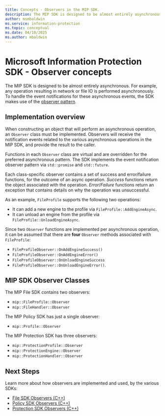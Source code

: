```yaml
---
title: Concepts - Observers in the MIP SDK.
description: The MIP SDK is designed to be almost entirely asynchronous. This article will help you understand how Observers are implemented and used for asynchronicity.
author: msmbaldwin
ms.service: information-protection
ms.topic: conceptual
ms.date: 04/10/2025
ms.author: mbaldwin
---
```

# Microsoft Information Protection SDK - Observer concepts

The MIP SDK is designed to be almost entirely asynchronous. For example, any operation resulting in network or file IO is performed asynchronously. To handle the event notifications for these asynchronous events, the SDK makes use of the [observer pattern](https://wikipedia.org/wiki/Observer_pattern). 

## Implementation overview

When constructing an object that will perform an asynchronous operation, an `Observer` class must be implemented. Observers will receive the notification events related to the various asynchronous operations in the MIP SDK, and provide the result to the caller.

Functions in each `Observer` class are virtual and are overridden for the preferred asynchronous pattern. The SDK implements the event notification observer pattern via `std::promise` and `std::future`.

Each class-specific observer contains a set of success and error/failure functions, for the outcome of an async operation. *Success* functions return the object associated with the operation. *Error*/*Failure* functions return an exception that contains details on why the operation was unsuccessful.

As an example, `FileProfile` supports the following two operations: 

- It can add a new engine to the profile via `FileProfile::AddEngineAsync`. 
- It can unload an engine from the profile via `FileProfile::UnloadEngineAsync`.

Since two `Observer` functions are implemented per asynchronous operation, it can be assumed that there are **four** `Observer` methods associated with `FileProfile`: 

- `FileProfileObserver::OnAddEngineSuccess()`
- `FileProfileObserver::OnAddEngineError()`
- `FileProfileObserver::OnUnloadEngineSuccess`
- `FileProfileObserver::OnUnloadEngineError()`. 

## MIP SDK Observer Classes

The MIP File SDK contains two observers:

* `mip::FileProfile::Observer`
* `mip::FileHandler::Observer`

The MIP Policy SDK has just a single observer:

* `mip::Profile::Observer`

The MIP Protection SDK has three observers:

* `mip::ProtectionProfile::Observer`
* `mip::ProtectionEngine::Observer`
* `mip::ProtectionHandler::Observer`

## Next Steps

Learn more about how observers are implemented and used, by the various SDKs:

* [File SDK Observers (C++)](concept-async-observers-file-cpp.md)
* [Policy SDK Observers (C++)](concept-async-observers-policy-cpp.md)
* [Protection SDK Observers (C++)](concept-async-observers-protection-cpp.md)
